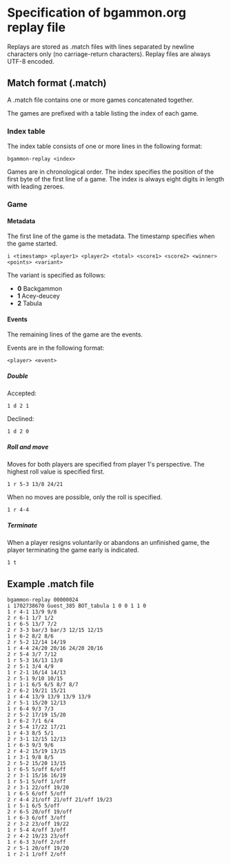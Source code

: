 # Specification of bgammon.org replay file

Replays are stored as .match files with lines separated by newline characters only
(no carriage-return characters). Replay files are always UTF-8 encoded.

## Match format (.match)

A .match file contains one or more games concatenated together.

The games are prefixed with a table listing the index of each game.

### Index table

The index table consists of one or more lines in the following format:

`bgammon-replay <index>`

Games are in chronological order.
The index specifies the position of the first byte of the first line of a game.
The index is always eight digits in length with leading zeroes.

### Game

#### Metadata

The first line of the game is the metadata. The timestamp specifies when the game started.

`i <timestamp> <player1> <player2> <total> <score1> <score2> <winner> <points> <variant>`

The variant is specified as follows:

- **0** Backgammon
- **1** Acey-deucey
- **2** Tabula

#### Events

The remaining lines of the game are the events.

Events are in the following format:

`<player> <event>`

##### Double

Accepted:

`1 d 2 1`

Declined:

`1 d 2 0`

##### Roll and move

Moves for both players are specified from player 1's perspective. The highest roll value is specified first.

`1 r 5-3 13/8 24/21`

When no moves are possible, only the roll is specified.

`1 r 4-4`

##### Terminate

When a player resigns voluntarily or abandons an unfinished game, the player terminating the game early is indicated.

`1 t`

## Example .match file

```
bgammon-replay 00000024
i 1702738670 Guest_385 BOT_tabula 1 0 0 1 1 0
1 r 4-1 13/9 9/8
2 r 6-1 1/7 1/2
1 r 6-5 13/7 7/2
2 r 3-3 bar/3 bar/3 12/15 12/15
1 r 6-2 8/2 8/6
2 r 5-2 12/14 14/19
1 r 4-4 24/20 20/16 24/20 20/16
2 r 5-4 3/7 7/12
1 r 5-3 16/13 13/8
2 r 5-1 3/4 4/9
1 r 2-1 16/14 14/13
2 r 5-1 9/10 10/15
1 r 1-1 6/5 6/5 8/7 8/7
2 r 6-2 19/21 15/21
1 r 4-4 13/9 13/9 13/9 13/9
2 r 5-1 15/20 12/13
1 r 6-4 9/3 7/3
2 r 5-2 17/19 15/20
1 r 6-2 7/1 6/4
2 r 5-4 17/22 17/21
1 r 4-3 8/5 5/1
2 r 3-1 12/15 12/13
1 r 6-3 9/3 9/6
2 r 4-2 15/19 13/15
1 r 3-1 9/8 8/5
2 r 5-2 15/20 13/15
1 r 6-5 5/off 6/off
2 r 3-1 15/16 16/19
1 r 5-1 5/off 1/off
2 r 3-1 22/off 19/20
1 r 6-5 6/off 5/off
2 r 4-4 21/off 21/off 21/off 19/23
1 r 5-1 6/5 5/off
2 r 6-5 20/off 19/off
1 r 6-3 6/off 3/off
2 r 3-2 23/off 19/22
1 r 5-4 4/off 3/off
2 r 4-2 19/23 23/off
1 r 6-3 3/off 2/off
2 r 5-1 20/off 19/20
1 r 2-1 1/off 2/off
```
